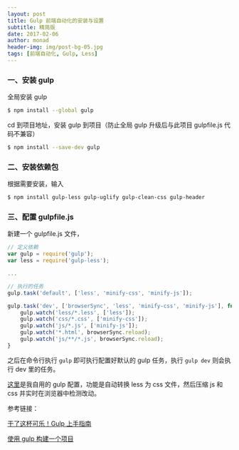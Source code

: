 ```yaml
---
layout: post
title: Gulp 前端自动化的安装与设置
subtitle: 精简版
date: 2017-02-06
author: monad
header-img: img/post-bg-05.jpg
tags: [前端自动化, Gulp, Less]
---
```


### 一、安装 gulp

全局安装 gulp

```bash
$ npm install --global gulp
```

cd 到项目地址，安装 gulp 到项目（防止全局 gulp 升级后与此项目 gulpfile.js 代码不兼容）

```bash
$ npm install --save-dev gulp 
```

### 二、安装依赖包

根据需要安装，输入

```bash
$ npm install gulp-less gulp-uglify gulp-clean-css gulp-header
```

### 三、配置 gulpfile.js

新建一个 gulpfile.js 文件，

```js
// 定义依赖
var gulp = require('gulp');
var less = require('gulp-less');

...

// 执行的任务
gulp.task('default', ['less', 'minify-css', 'minify-js']);

gulp.task('dev', ['browserSync', 'less', 'minify-css', 'minify-js'], function() {
	gulp.watch('less/*.less', ['less']);
    gulp.watch('css/*.css', ['minify-css']);
    gulp.watch('js/*.js', ['minify-js']);
    gulp.watch('*.html', browserSync.reload);
    gulp.watch('js/**/*.js', browserSync.reload);
}
```

之后在命令行执行 `gulp` 即可执行配置好默认的 gulp 任务，执行 `gulp dev` 则会执行 dev 里的任务。

[这里](https://github.com/12g0p20xy/my-tools)是我自用的 gulp 配置，功能是自动转换 less 为 css 文件，然后压缩 js 和 css 并实时在浏览器中检测改动。

参考链接：

[干了这杯可乐！Gulp 上手指南](https://segmentfault.com/a/1190000003866363)

[使用 gulp 构建一个项目](https://github.com/nimojs/gulp-book/blob/master/chapter7.md)